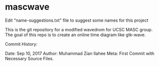 # mascwave
Edit "name-suggestions.txt" file to suggest some names for this project

This is the git repository for a modified wavedrom for UCSC MASC group.
The goal of this repo is to create an online time diagram like gtk-wave.


Commit History:

Date: Sep 10, 2017
Author: Muhammad Zian Ilahee
Meta: First Commit with Necessary Source Files.


